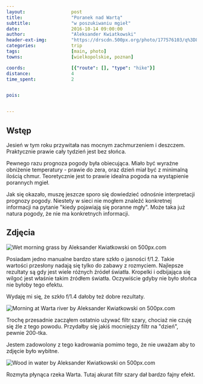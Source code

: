 ```yaml
---
layout:                 post
title:                  "Poranek nad Wartą"
subtitle:               "w poszukiwaniu mgieł"
date:                   2016-10-14 09:00:00
author:                 "Aleksander Kwiatkowski"
header-ext-img:         "https://drscdn.500px.org/photo/177576103/q%3D80_m%3D2000/d63369d663aca37f3114be97b66d4da2"
categories:             trip
tags:                   [main, photo]
towns:                  [wielkopolskie, poznan]

coords:                 [{"route": [], "type": "hike"}]
distance:               4
time_spent:             2


pois:


---
```


Wstęp
-----

Jesień w tym roku przywitała nas mocnym zachmurzeniem i deszczem. Praktycznie
prawie cały tydzień jest bez słońca.

Pewnego razu prognoza pogody była obiecująca.
Miało być wyraźne obniżenie temperatury - prawie do zera, oraz dzień miał być
z minimalną ilością chmur. Teoretycznie jest to prawie idealna pogoda
na wystąpienie porannych mgieł.

Jak się okazało, muszę jeszcze sporo się
dowiedzieć odnośnie interpretacji prognozy pogody.
Niestety w sieci nie mogłem znaleźć konkretnej informacji
na pytanie "kiedy pojawiają się poranne mgły". Może taka już natura pogody,
że nie ma konkretnych informacji.

Zdjęcia
-------

<div class='pixels-photo'>
  <p>
    <img src='https://drscdn.500px.org/photo/177589975/m%3D900/a191a5362abf801c51f613b88c689efe' alt='Wet morning grass by Aleksander Kwiatkowski on 500px.com'>
  </p>
  <a href='https://500px.com/photo/177589975/wet-morning-grass-by-aleksander-kwiatkowski' alt='Wet morning grass by Aleksander Kwiatkowski on 500px.com'></a>
</div>
<script type='text/javascript' src='https://500px.com/embed.js'></script>

Posiadam jedno manualne bardzo stare szkło o jasności f/1.2. Takie wartości
przesłony nadają się tylko do zabawy z rozmyciem. Najlepsze rezultaty są gdy
jest wiele różnych źródeł światła. Kropelki i odbijająca się wilgoć jest
właśnie takim źródłem światła. Oczywiście gdyby nie było słońca nie byłoby
tego efektu.

Wydaję mi się, że szkło f/1.4 dałoby też dobre rezultaty.

<div class='pixels-photo'>
  <p>
    <img src='https://drscdn.500px.org/photo/180914559/m%3D900/cfbca06b9a06040abc18e0e03e18987a' alt='Morning at Warta river by Aleksander Kwiatkowski on 500px.com'>
  </p>
  <a href='https://500px.com/photo/180914559/morning-at-warta-river-by-aleksander-kwiatkowski' alt='Morning at Warta river by Aleksander Kwiatkowski on 500px.com'></a>
</div>
<script type='text/javascript' src='https://500px.com/embed.js'></script>

Trochę przesadnie zacząłem ostatnio używać filtr szary, chociaż nie czuję się źle z tego
powodu. Przydałby się jakiś mocniejszy filtr na "dzień", pewnie 200-tka.

Jestem zadowolony z tego kadrowania pomimo tego, że nie uważam aby to zdjęcie
było wybitne.

<div class='pixels-photo'>
  <p>
    <img src='https://drscdn.500px.org/photo/177941965/m%3D900/f1c25a40fdfa0f67475543ea14b120e4' alt='Wood in water by Aleksander Kwiatkowski on 500px.com'>
  </p>
  <a href='https://500px.com/photo/177941965/wood-in-water-by-aleksander-kwiatkowski' alt='Wood in water by Aleksander Kwiatkowski on 500px.com'></a>
</div>
<script type='text/javascript' src='https://500px.com/embed.js'></script>

Rozmyta płynąca rzeka Warta. Tutaj akurat filtr szary dał bardzo fajny efekt.
